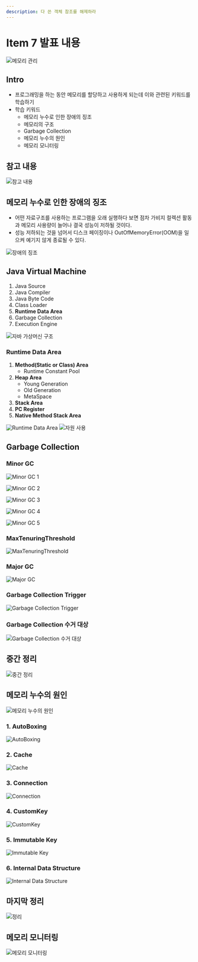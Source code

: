 ```yaml
---
description: 다 쓴 객체 참조를 해제하라
---
```


# Item 7 발표 내용

![메모리 관리](/Users/seok/IdeaProjects/spring/java/effactive/item7/images/item7.001.png)

## Intro

* 프로그래밍을 하는 동안 메모리를 할당하고 사용하게 되는데 이와 관련된 키워드를 학습하기
* 학습 키워드
	* 메모리 누수로 인한 장애의 징조
	* 메모리의 구조
	* Garbage Collection
	* 메모리 누수의 원인
	* 메모리 모니터링
	
## 참고 내용

![참고 내용](images/item7.002.png)

## 메모리 누수로 인한 장애의 징조

* 어떤 자료구조를 사용하는 프로그램을 오래 실행하다 보면 점차 가비지 컬렉션 활동과 메모리 사용량이 늘어나 결국 성능이 저하될 것이다.
* 성능 저하되는 것을 넘어서 디스크 페이징이나 OutOfMemoryError\(OOM\)을 일으켜 예기지 않게 종료될 수 있다.

![장애의 징조](images/item7.003.png)

## Java Virtual Machine

1. Java Source
2. Java Compiler
3. Java Byte Code
4. Class Loader
5. **Runtime Data Area**
6. Garbage Collection
7. Execution Engine

![자바 가상머신 구조](images/item7.004.png)

### Runtime Data Area

1. **Method\(Static or Class\) Area**
	* Runtime Constant Pool
2. **Heap Area**
	* Young Generation
	* Old Generation
	* MetaSpace
3. **Stack Area**
4. **PC Register**
5. **Native Method Stack Area**

![Runtime Data Area](images/item7.005.png)
![자원 사용](images/item7.006.png)

## Garbage Collection

### Minor GC

![Minor GC 1](images/item7.007.png)

![Minor GC 2](images/item7.008.png)

![Minor GC 3](images/item7.009.png)

![Minor GC 4](images/item7.010.png)

![Minor GC 5](images/item7.011.png)

### MaxTenuringThreshold

![MaxTenuringThreshold](images/item7.012.png)

### Major GC

![Major GC](images/item7.013.png)

### Garbage Collection Trigger

![Garbage Collection Trigger](images/item7.014.png)

### Garbage Collection 수거 대상

![Garbage Collection 수거 대상](images/item7.015.png)

## 중간 정리

![중간 정리](images/item7.016.png)

## 메모리 누수의 원인

![메모리 누수의 원인](images/item7.017.png)

### 1. AutoBoxing

![AutoBoxing](images/item7.018.png)

### 2. Cache

![Cache](images/item7.019.png)

### 3. Connection

![Connection](images/item7.020.png)

### 4. CustomKey

![CustomKey](images/item7.021.png)

### 5. Immutable Key

![Immutable Key](images/item7.022.png)

### 6. Internal Data Structure

![Internal Data Structure](images/item7.023.png)

## 마지막 정리

![정리](images/item7.024.png)

## 메모리 모니터링

![메모리 모니터링](images/item7.025.png)
